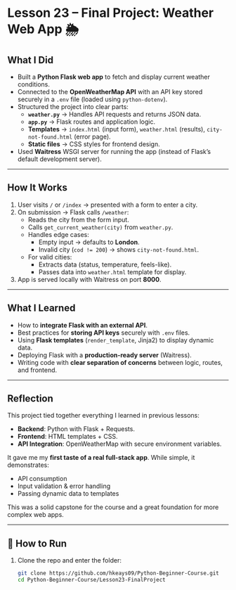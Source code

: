 # Lesson 23 – Final Project: Weather Web App 🌦️

## What I Did
- Built a **Python Flask web app** to fetch and display current weather conditions.
- Connected to the **OpenWeatherMap API** with an API key stored securely in a `.env` file (loaded using `python-dotenv`).
- Structured the project into clear parts:
  - **`weather.py`** → Handles API requests and returns JSON data.
  - **`app.py`** → Flask routes and application logic.
  - **Templates** → `index.html` (input form), `weather.html` (results), `city-not-found.html` (error page).
  - **Static files** → CSS styles for frontend design.
- Used **Waitress** WSGI server for running the app (instead of Flask’s default development server).

---

## How It Works
1. User visits `/` or `/index` → presented with a form to enter a city.
2. On submission → Flask calls `/weather`:
   - Reads the city from the form input.
   - Calls `get_current_weather(city)` from `weather.py`.
   - Handles edge cases:
     - Empty input → defaults to **London**.
     - Invalid city (`cod != 200`) → shows `city-not-found.html`.
   - For valid cities:
     - Extracts data (status, temperature, feels-like).
     - Passes data into `weather.html` template for display.
3. App is served locally with Waitress on port **8000**.

---

## What I Learned
- How to **integrate Flask with an external API**.
- Best practices for **storing API keys** securely with `.env` files.
- Using **Flask templates** (`render_template`, Jinja2) to display dynamic data.
- Deploying Flask with a **production-ready server** (Waitress).
- Writing code with **clear separation of concerns** between logic, routes, and frontend.

---

## Reflection
This project tied together everything I learned in previous lessons:
- **Backend**: Python with Flask + Requests.
- **Frontend**: HTML templates + CSS.
- **API Integration**: OpenWeatherMap with secure environment variables.

It gave me my **first taste of a real full-stack app**. While simple, it demonstrates:
- API consumption
- Input validation & error handling
- Passing dynamic data to templates

This was a solid capstone for the course and a great foundation for more complex web apps.

---

## 🚀 How to Run
1. Clone the repo and enter the folder:
   ```bash
   git clone https://github.com/hkeays09/Python-Beginner-Course.git
   cd Python-Beginner-Course/Lesson23-FinalProject
